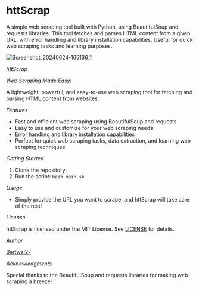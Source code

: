 # httScrap
A simple web scraping tool built with Python, using BeautifulSoup and requests libraries. This tool fetches and parses HTML content from a given URL, with error handling and library installation capabilities. Useful for quick web scraping tasks and learning purposes.

![Screenshot_20240624-165136_1](https://github.com/Bartwel27/httScrap/assets/81015407/aee7dc63-046a-4acd-8c0f-9aab9dabd69e)

_httScrap_

_Web Scraping Made Easy!_

A lightweight, powerful, and easy-to-use web scraping tool for fetching and parsing HTML content from websites.

_Features_

- Fast and efficient web scraping using BeautifulSoup and requests
- Easy to use and customize for your web scraping needs
- Error handling and library installation capabilities
- Perfect for quick web scraping tasks, data extraction, and learning web scraping techniques

_Getting Started_

1. Clone the repository: 
2. Run the script: `bash main.sh`

_Usage_

- Simply provide the URL you want to scrape, and httScrap will take care of the rest!

_License_

httScrap is licensed under the MIT License. See [LICENSE](LICENSE) for details.

_Author_

[Bartwel27](https://github.com/bartwel27/)

_Acknowledgments_

Special thanks to the BeautifulSoup and requests libraries for making web scraping a breeze!
